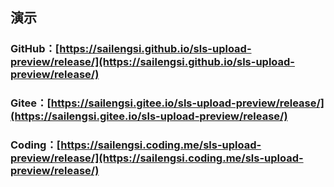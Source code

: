 ## 演示

### GitHub：[https://sailengsi.github.io/sls-upload-preview/release/](https://sailengsi.github.io/sls-upload-preview/release/)
### Gitee：[https://sailengsi.gitee.io/sls-upload-preview/release/](https://sailengsi.gitee.io/sls-upload-preview/release/)
### Coding：[https://sailengsi.coding.me/sls-upload-preview/release/](https://sailengsi.coding.me/sls-upload-preview/release/)